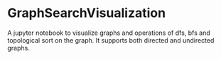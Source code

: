 # GraphSearchVisualization
A jupyter notebook to visualize graphs and operations of dfs, bfs and topological sort on the graph. It supports both directed and undirected graphs.
